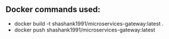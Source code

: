 ## Docker commands used:
* docker build -t shashank1991/microservices-gateway:latest .
* docker push shashank1991/microservices-gateway:latest